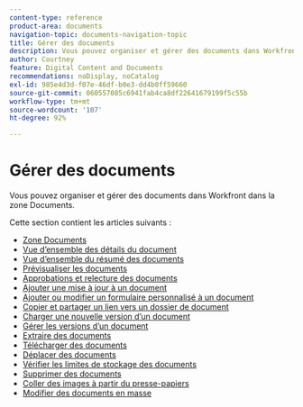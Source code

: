 ```yaml
---
content-type: reference
product-area: documents
navigation-topic: documents-navigation-topic
title: Gérer des documents
description: Vous pouvez organiser et gérer des documents dans Workfront dans la zone Documents.
author: Courtney
feature: Digital Content and Documents
recommendations: noDisplay, noCatalog
exl-id: 985e4d3d-f07e-46df-b0e3-dd4b0ff59660
source-git-commit: 060557085c6941fab4ca8df22641679199f5c55b
workflow-type: tm+mt
source-wordcount: '107'
ht-degree: 92%

---
```


# Gérer des documents

Vous pouvez organiser et gérer des documents dans Workfront dans la zone Documents.

Cette section contient les articles suivants :

* [Zone Documents](../../documents/managing-documents/documents-area.md)
* [Vue d’ensemble des détails du document](../../documents/managing-documents/document-details-overview.md)
* [Vue d’ensemble du résumé des documents](../../documents/managing-documents/summary-for-documents.md)
* [Prévisualiser les documents](../../documents/managing-documents/preview-documents.md)
* [Approbations et relecture des documents](../../documents/managing-documents/document-approvals-and-proofing.md)
* [Ajouter une mise à jour à un document](../../documents/managing-documents/add-update-documents.md)
* [Ajouter ou modifier un formulaire personnalisé à un document](../../documents/managing-documents/add-custom-form-documents.md)
* [Copier et partager un lien vers un dossier de document](/help/quicksilver/documents/managing-documents/copy-a-doc-folder-url.md)
* [Charger une nouvelle version d’un document](../../documents/managing-documents/upload-new-document-version.md)
* [Gérer les versions d’un document](../../documents/managing-documents/manage-document-versions.md)
* [Extraire des documents](../../documents/managing-documents/check-out-documents.md)
* [Télécharger des documents](../../documents/managing-documents/download-documents.md)
* [Déplacer des documents](../../documents/managing-documents/move-documents.md)
* [Vérifier les limites de stockage des documents](../../documents/managing-documents/check-document-storage.md)
* [Supprimer des documents](../../documents/managing-documents/delete-documents.md)
* [Coller des images à partir du presse-papiers](../../documents/managing-documents/paste-image-clipboard.md)
* [Modifier des documents en masse](/help/quicksilver/documents/managing-documents/bulk-edit-documents.md)
